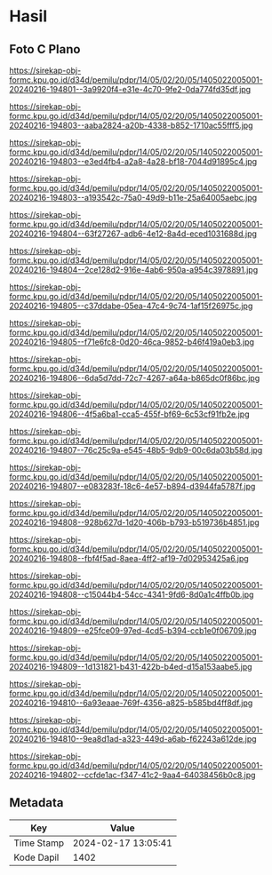 # Hasil

## Foto C Plano

https://sirekap-obj-formc.kpu.go.id/d34d/pemilu/pdpr/14/05/02/20/05/1405022005001-20240216-194801--3a9920f4-e31e-4c70-9fe2-0da774fd35df.jpg

https://sirekap-obj-formc.kpu.go.id/d34d/pemilu/pdpr/14/05/02/20/05/1405022005001-20240216-194803--aaba2824-a20b-4338-b852-1710ac55fff5.jpg

https://sirekap-obj-formc.kpu.go.id/d34d/pemilu/pdpr/14/05/02/20/05/1405022005001-20240216-194803--e3ed4fb4-a2a8-4a28-bf18-7044d91895c4.jpg

https://sirekap-obj-formc.kpu.go.id/d34d/pemilu/pdpr/14/05/02/20/05/1405022005001-20240216-194803--a193542c-75a0-49d9-b11e-25a64005aebc.jpg

https://sirekap-obj-formc.kpu.go.id/d34d/pemilu/pdpr/14/05/02/20/05/1405022005001-20240216-194804--63f27267-adb6-4e12-8a4d-eced1031688d.jpg

https://sirekap-obj-formc.kpu.go.id/d34d/pemilu/pdpr/14/05/02/20/05/1405022005001-20240216-194804--2ce128d2-916e-4ab6-950a-a954c3978891.jpg

https://sirekap-obj-formc.kpu.go.id/d34d/pemilu/pdpr/14/05/02/20/05/1405022005001-20240216-194805--c37ddabe-05ea-47c4-9c74-1af15f26975c.jpg

https://sirekap-obj-formc.kpu.go.id/d34d/pemilu/pdpr/14/05/02/20/05/1405022005001-20240216-194805--f71e6fc8-0d20-46ca-9852-b46f419a0eb3.jpg

https://sirekap-obj-formc.kpu.go.id/d34d/pemilu/pdpr/14/05/02/20/05/1405022005001-20240216-194806--6da5d7dd-72c7-4267-a64a-b865dc0f86bc.jpg

https://sirekap-obj-formc.kpu.go.id/d34d/pemilu/pdpr/14/05/02/20/05/1405022005001-20240216-194806--4f5a6ba1-cca5-455f-bf69-6c53cf91fb2e.jpg

https://sirekap-obj-formc.kpu.go.id/d34d/pemilu/pdpr/14/05/02/20/05/1405022005001-20240216-194807--76c25c9a-e545-48b5-9db9-00c6da03b58d.jpg

https://sirekap-obj-formc.kpu.go.id/d34d/pemilu/pdpr/14/05/02/20/05/1405022005001-20240216-194807--e083283f-18c6-4e57-b894-d3944fa5787f.jpg

https://sirekap-obj-formc.kpu.go.id/d34d/pemilu/pdpr/14/05/02/20/05/1405022005001-20240216-194808--928b627d-1d20-406b-b793-b519736b4851.jpg

https://sirekap-obj-formc.kpu.go.id/d34d/pemilu/pdpr/14/05/02/20/05/1405022005001-20240216-194808--fbf4f5ad-8aea-4ff2-af19-7d02953425a6.jpg

https://sirekap-obj-formc.kpu.go.id/d34d/pemilu/pdpr/14/05/02/20/05/1405022005001-20240216-194808--c15044b4-54cc-4341-9fd6-8d0a1c4ffb0b.jpg

https://sirekap-obj-formc.kpu.go.id/d34d/pemilu/pdpr/14/05/02/20/05/1405022005001-20240216-194809--e25fce09-97ed-4cd5-b394-ccb1e0f06709.jpg

https://sirekap-obj-formc.kpu.go.id/d34d/pemilu/pdpr/14/05/02/20/05/1405022005001-20240216-194809--1d131821-b431-422b-b4ed-d15a153aabe5.jpg

https://sirekap-obj-formc.kpu.go.id/d34d/pemilu/pdpr/14/05/02/20/05/1405022005001-20240216-194810--6a93eaae-769f-4356-a825-b585bd4ff8df.jpg

https://sirekap-obj-formc.kpu.go.id/d34d/pemilu/pdpr/14/05/02/20/05/1405022005001-20240216-194810--9ea8d1ad-a323-449d-a6ab-f62243a612de.jpg

https://sirekap-obj-formc.kpu.go.id/d34d/pemilu/pdpr/14/05/02/20/05/1405022005001-20240216-194802--ccfde1ac-f347-41c2-9aa4-64038456b0c8.jpg


## Metadata

| Key        | Value               |
| ---------- | ------------------- |
| Time Stamp | 2024-02-17 13:05:41 |
| Kode Dapil | 1402                |



